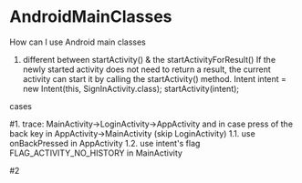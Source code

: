 # AndroidMainClasses
How can I use Android main classes

1. different between startActivity() & the startActivityForResult()
If the newly started activity does not need to return a result, the current activity can start it by calling the startActivity() method.
    Intent intent = new Intent(this, SignInActivity.class);
    startActivity(intent);


cases

#1. trace: MainActivity->LoginActivity->AppActivity
 and in case press of the back key in AppActivity->MainActivity (skip LoginActivity)
 1.1. use onBackPressed in AppActivity
 1.2. use intent's flag FLAG_ACTIVITY_NO_HISTORY in MainActivity

#2
